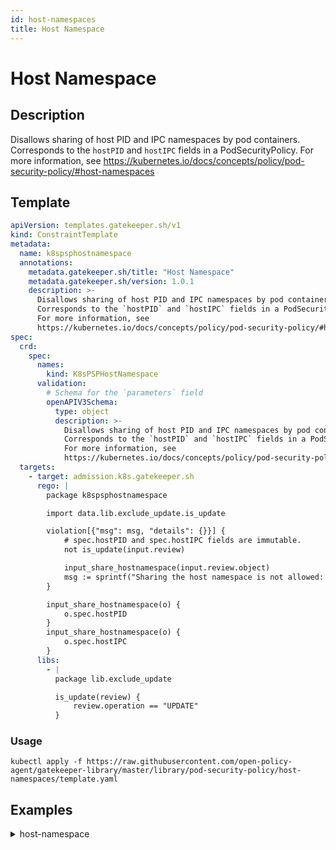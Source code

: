 ```yaml
---
id: host-namespaces
title: Host Namespace
---
```


# Host Namespace

## Description
Disallows sharing of host PID and IPC namespaces by pod containers. Corresponds to the `hostPID` and `hostIPC` fields in a PodSecurityPolicy. For more information, see https://kubernetes.io/docs/concepts/policy/pod-security-policy/#host-namespaces

## Template
```yaml
apiVersion: templates.gatekeeper.sh/v1
kind: ConstraintTemplate
metadata:
  name: k8spsphostnamespace
  annotations:
    metadata.gatekeeper.sh/title: "Host Namespace"
    metadata.gatekeeper.sh/version: 1.0.1
    description: >-
      Disallows sharing of host PID and IPC namespaces by pod containers.
      Corresponds to the `hostPID` and `hostIPC` fields in a PodSecurityPolicy.
      For more information, see
      https://kubernetes.io/docs/concepts/policy/pod-security-policy/#host-namespaces
spec:
  crd:
    spec:
      names:
        kind: K8sPSPHostNamespace
      validation:
        # Schema for the `parameters` field
        openAPIV3Schema:
          type: object
          description: >-
            Disallows sharing of host PID and IPC namespaces by pod containers.
            Corresponds to the `hostPID` and `hostIPC` fields in a PodSecurityPolicy.
            For more information, see
            https://kubernetes.io/docs/concepts/policy/pod-security-policy/#host-namespaces
  targets:
    - target: admission.k8s.gatekeeper.sh
      rego: |
        package k8spsphostnamespace

        import data.lib.exclude_update.is_update

        violation[{"msg": msg, "details": {}}] {
            # spec.hostPID and spec.hostIPC fields are immutable.
            not is_update(input.review)

            input_share_hostnamespace(input.review.object)
            msg := sprintf("Sharing the host namespace is not allowed: %v", [input.review.object.metadata.name])
        }

        input_share_hostnamespace(o) {
            o.spec.hostPID
        }
        input_share_hostnamespace(o) {
            o.spec.hostIPC
        }
      libs:
        - |
          package lib.exclude_update

          is_update(review) {
              review.operation == "UPDATE"
          }

```

### Usage
```shell
kubectl apply -f https://raw.githubusercontent.com/open-policy-agent/gatekeeper-library/master/library/pod-security-policy/host-namespaces/template.yaml
```
## Examples
<details>
<summary>host-namespace</summary><blockquote>

<details>
<summary>constraint</summary>

```yaml
apiVersion: constraints.gatekeeper.sh/v1beta1
kind: K8sPSPHostNamespace
metadata:
  name: psp-host-namespace
spec:
  match:
    kinds:
      - apiGroups: [""]
        kinds: ["Pod"]

```

Usage

```shell
kubectl apply -f https://raw.githubusercontent.com/open-policy-agent/gatekeeper-library/master/library/pod-security-policy/host-namespaces/samples/psp-host-namespace/constraint.yaml
```

</details>

<details>
<summary>example-allowed</summary>

```yaml
apiVersion: v1
kind: Pod
metadata:
  name: nginx-host-namespace-allowed
  labels:
    app: nginx-host-namespace
spec:
  hostPID: false
  hostIPC: false
  containers:
  - name: nginx
    image: nginx

```

Usage

```shell
kubectl apply -f https://raw.githubusercontent.com/open-policy-agent/gatekeeper-library/master/library/pod-security-policy/host-namespaces/samples/psp-host-namespace/example_allowed.yaml
```

</details>
<details>
<summary>example-disallowed</summary>

```yaml
apiVersion: v1
kind: Pod
metadata:
  name: nginx-host-namespace-disallowed
  labels:
    app: nginx-host-namespace
spec:
  hostPID: true
  hostIPC: true
  containers:
  - name: nginx
    image: nginx

```

Usage

```shell
kubectl apply -f https://raw.githubusercontent.com/open-policy-agent/gatekeeper-library/master/library/pod-security-policy/host-namespaces/samples/psp-host-namespace/example_disallowed.yaml
```

</details>
<details>
<summary>update</summary>

```yaml
kind: AdmissionReview
apiVersion: admission.k8s.io/v1beta1
request:
  operation: "UPDATE"
  object:
    apiVersion: v1
    kind: Pod
    metadata:
      name: nginx-host-namespace-disallowed
      labels:
        app: nginx-host-namespace
    spec:
      hostPID: true
      hostIPC: true
      containers:
      - name: nginx
        image: nginx

```

Usage

```shell
kubectl apply -f https://raw.githubusercontent.com/open-policy-agent/gatekeeper-library/master/library/pod-security-policy/host-namespaces/samples/psp-host-namespace/update.yaml
```

</details>


</blockquote></details>